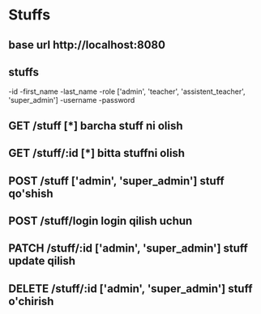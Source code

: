 # Stuffs
## base url http://localhost:8080

## stuffs
-id
-first_name 
-last_name 
-role ['admin', 'teacher', 'assistent_teacher', 'super_admin']
-username
-password

## GET /stuff [*]  barcha stuff ni olish

## GET /stuff/:id [*]  bitta stuffni olish

## POST /stuff ['admin', 'super_admin']  stuff qo'shish

## POST /stuff/login  login qilish uchun

## PATCH /stuff/:id ['admin', 'super_admin'] stuff update qilish

## DELETE /stuff/:id ['admin', 'super_admin'] stuff o'chirish
